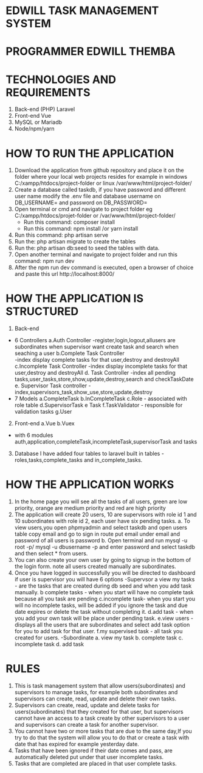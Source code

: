 # EDWILL TASK MANAGEMENT SYSTEM
# PROGRAMMER EDWILL THEMBA 
# TECHNOLOGIES AND REQUIREMENTS
 1. Back-end (PHP) Laravel
 2. Front-end Vue
 3. MySQL or Mariadb
 4. Node/npm/yarn
# HOW TO RUN THE APPLICATION
1. Download the application from github repository and place it on the folder where your
   local web projects resides for example in windows C:/xampp/htdocs/project-folder or
   linux  /var/www/html/project-folder/
2. Create a database called taskdb, if you have password and different user name modify 
   the .env file and database username on DB_USERNAME= and password on DB_PASSWORD=
3. Open terminal or cmd and navigate to project folder eg  C:/xampp/htdocs/projet-folder
   or  /var/www/html/project-folder/
   - Run this command: composer install  
   - Run this command: npm install /or yarn install
4. Run this command: php artisan serve
5. Run the: php artisan migrate to create the tables
6. Run the: php artisan db:seed to seed the tables with data.
7. Open another terminal and navigate to project folder and run this command: npm run dev
8. After the npm run dev command is executed, open a browser of choice and paste this url
   http://localhost:8000/
# HOW THE APPLICATION IS STRUCTURED
1. Back-end
- 6 Controllers
a.Auth Controller
 -register,login,logout,allusers are subordinates when supervisor want create task and 
  search when seaching a user
b.Complete Task  Controller  
 -index display complete tasks for that user,destroy and destroyAll
c.Incomplete Task Controller
 -index display incomplete tasks for that user,destroy and destroyAll
d. Task Controller
 -index all pending tasks,user_tasks,store,show,update,destroy,search and checkTaskDate
e. Supervisor Task controller
-index,supervisors_task,show_use,store,update,destroy
- 7 Models
a.CompleteTask
b.InCompleteTask
c.Role - associated with role table
d.SupervisorTask
e Task
f.TaskValidator - responsible for validation tasks 
g.User
2. Front-end
a.Vue
b.Vuex
  -  with 6 modules
    auth,application,completeTask,incompleteTask,supervisorTask and tasks
3. Database
  I have added four tables to laravel built in tables
  -roles,tasks,complete_tasks and in_complete_tasks.
# HOW THE APPLICATION WORKS
1. In the home page you will see all the tasks of all users, green are low priority, orange
   are medium priority and red are high priority
2. The application will create 20 users, 10 are supervisors with role id 1 and 10 
   subordinates  with role id 2, each user have six pending tasks.
   a. To view users,you open phpmyadmin and select taskdb and open users table copy email and go to sign in route  put email under email and password of all users is password
   b. Open terminal and run mysql -u root -p/ mysql -u dbusername -p and enter password and 
  select taskdb and then select * from users.
3. You can also create your own user by going to signup in the bottom of the login form.
   note all users created manually are subordinates.
4. Once you have logged in successfully you will be directed to dashboard if user is 
   supervisor you will have 6 options
   -Supervsor
   a view my tasks - are the tasks that are created during db seed and when you add task  manually.
   b complete tasks - when you start will have no complete task because all you task are pending
   c.incomplete task- when you start you will no incomplete tasks, will be added if you ignore the task and due date expires or delete the task without completing it.
   d.add task - when you add your own task will be place under pending task.
   e.view users - displays all the users that are subordinates and select add task option for you to add task for that user.
   f.my supervised task - all task you created for users.
  -Subordinate
  a. view my task
  b. complete task
  c. incomplete task
  d. add task
# RULES
 1. This is task management system that allow users(subordinates) and supervisors to manage tasks, for example both subordinates and supervisors can create, read, update and delete their own tasks.
 2. Supervisors can create, read, update and delete tasks for users(subordinates) that they created for that user, but supervisors cannot have an access to a task create by other supervisors to a user and supervisors can create a task for another supervisor.
 3. You cannot have two or more tasks that are due to the same day,If you try to do that the system will allow you to do that or create a task with date that has expired for example yesterday date.
 4. Tasks that have been ignored if their date comes and pass, are automatically deleted  put under that user incomplete tasks.
 5. Tasks that are completed are placed in that user complete tasks.

